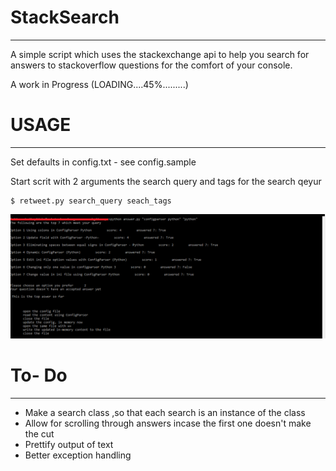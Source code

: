 # StackSearch
------------------

A simple script which uses the stackexchange api to help you search for answers to stackoverflow questions for the comfort of your console.

A work in Progress (LOADING....45%.........)

# USAGE
----------------
Set defaults in config.txt - see config.sample

Start scrit with 2 arguments the search query and tags for the search qeyur

```
$ retweet.py search_query seach_tags
```
![alt text](https://github.com/mikeyny/StackSearch/blob/master/stacksearch.png)




# To- Do
----------

* Make a search class ,so that each search is an instance of the class
* Allow for scrolling through answers incase the first one doesn't make the cut
* Prettify output of text
* Better exception handling

